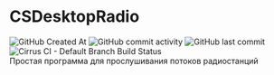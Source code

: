 # CSDesktopRadio
![GitHub Created At](https://img.shields.io/github/created-at/ivanal20/cs-desktop-radio?style=flat-square)
![GitHub commit activity](https://img.shields.io/github/commit-activity/t/ivanal20/cs-desktop-radio?style=flat-square)
![GitHub last commit](https://img.shields.io/github/last-commit/ivanal20/cs-desktop-radio?style=flat-square)
![Cirrus CI - Default Branch Build Status](https://img.shields.io/cirrus/github/ivanal20/cs-desktop-radio?style=flat-square)<br>
Простая программа для прослушивания потоков радиостанций
